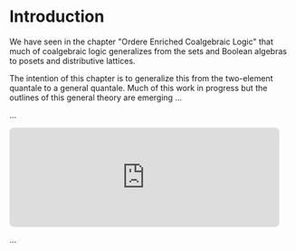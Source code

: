 # Introduction

We have seen in the chapter "Ordere Enriched Coalgebraic Logic" that much of coalgebraic logic generalizes from the sets and Boolean algebras to posets and distributive lattices. 

The intention of this chapter is to generalize this from the two-element quantale to a general quantale. Much of this work in progress but the outlines of this general theory are emerging ...

...

<!-- https://q.uiver.app/#q=WzAsMyxbMCwwLCJcXE9tZWdhXFx0ZXh0ey1jYXR9Il0sWzIsMCwiXFxPbWVnYVxcdGV4dHstY2F0fV57b3B9Il0sWzEsMCwiXFxib3QiXSxbMCwxLCJcXE9tZWdhXi0iLDAseyJjdXJ2ZSI6LTJ9XSxbMSwwLCJcXE9tZWdhXi0iLDAseyJjdXJ2ZSI6LTJ9XSxbMCwwLCJcXE9tZWdhXntcXE9tZWdhXi19IiwwLHsiYW5nbGUiOi05MH1dXQ== -->
<iframe class="quiver-embed" src="https://q.uiver.app/#q=WzAsMyxbMCwwLCJcXE9tZWdhXFx0ZXh0ey1jYXR9Il0sWzIsMCwiXFxPbWVnYVxcdGV4dHstY2F0fV57b3B9Il0sWzEsMCwiXFxib3QiXSxbMCwxLCJcXE9tZWdhXi0iLDAseyJjdXJ2ZSI6LTJ9XSxbMSwwLCJcXE9tZWdhXi0iLDAseyJjdXJ2ZSI6LTJ9XSxbMCwwLCJcXE9tZWdhXntcXE9tZWdhXi19IiwwLHsiYW5nbGUiOi05MH1dXQ==&embed" width="477" height="176" style="border-radius: 8px; border: none;"></iframe>

...